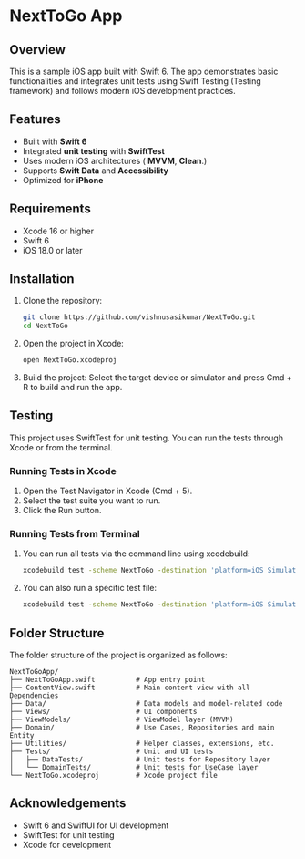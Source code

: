 # NextToGo App

## Overview

This is a sample iOS app built with Swift 6. The app demonstrates basic functionalities and integrates unit tests using Swift Testing (Testing framework) and follows modern iOS development practices.

## Features

- Built with **Swift 6**
- Integrated **unit testing** with **SwiftTest**
- Uses modern iOS architectures ( **MVVM**, **Clean**.)
- Supports **Swift Data** and **Accessibility**
- Optimized for **iPhone**

## Requirements

- Xcode 16 or higher
- Swift 6
- iOS 18.0 or later

## Installation

1. Clone the repository:
    ```bash
   git clone https://github.com/vishnusasikumar/NextToGo.git
   cd NextToGo
2. Open the project in Xcode:
    ```bash
    open NextToGo.xcodeproj
3. Build the project:
   Select the target device or simulator and press Cmd + R to build and run the app.

## Testing

This project uses SwiftTest for unit testing. You can run the tests through Xcode or from the terminal.

### Running Tests in Xcode
1. Open the Test Navigator in Xcode (Cmd + 5).
2. Select the test suite you want to run.
3. Click the Run button.

### Running Tests from Terminal
1. You can run all tests via the command line using xcodebuild:
    ```bash
    xcodebuild test -scheme NextToGo -destination 'platform=iOS Simulator,name=iPhone 16,OS=18.0'
2. You can also run a specific test file:
    ```bash
    xcodebuild test -scheme NextToGo -destination 'platform=iOS Simulator,name=iPhone 16,OS=18.0' -only-testing NextToGoTests/DataTests/RepositoryTests


## Folder Structure
The folder structure of the project is organized as follows:
    
    NextToGoApp/
    ├── NextToGoApp.swift          # App entry point
    ├── ContentView.swift          # Main content view with all Dependencies
    ├── Data/                      # Data models and model-related code
    ├── Views/                     # UI components
    ├── ViewModels/                # ViewModel layer (MVVM)
    ├── Domain/                    # Use Cases, Repositories and main Entity
    ├── Utilities/                 # Helper classes, extensions, etc.
    ├── Tests/                     # Unit and UI tests
    │   ├── DataTests/             # Unit tests for Repository layer
    │   └── DomainTests/           # Unit tests for UseCase layer
    └── NextToGo.xcodeproj         # Xcode project file


## Acknowledgements
* Swift 6 and SwiftUI for UI development
* SwiftTest for unit testing
* Xcode for development
